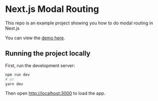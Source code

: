 # Next.js Modal Routing

This repo is an example project showing you how to do modal routing in Next.js

You can view the [demo here](https://next-modal-routing-gallery.vercel.app/).

## Running the project locally

First, run the development server:

```bash
npm run dev
# or
yarn dev
```

Then open [http://localhost:3000](http://localhost:3000) to load the app.
